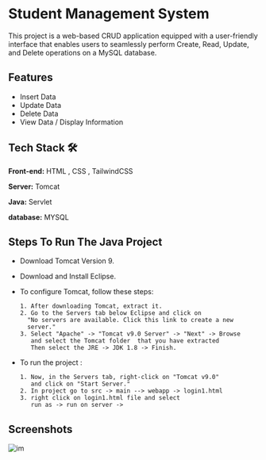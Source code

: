
# Student Management System

This project is a web-based CRUD application equipped with a user-friendly interface that enables users to seamlessly perform Create, Read, Update, and Delete operations on a MySQL database.




## Features

- Insert Data
- Update Data
- Delete Data
- View Data / Display Information


## Tech Stack 🛠 

**Front-end:** HTML , CSS , TailwindCSS

**Server:** Tomcat

**Java:** Servlet 

**database:** MYSQL 


## Steps To Run The Java Project

- Download Tomcat Version 9.
- Download and Install Eclipse.
- To configure Tomcat, follow these steps:
      
      1. After downloading Tomcat, extract it.
      2. Go to the Servers tab below Eclipse and click on 
        "No servers are available. Click this link to create a new 
        server."
      3. Select "Apache" -> "Tomcat v9.0 Server" -> "Next" -> Browse 
         and select the Tomcat folder  that you have extracted
         Then select the JRE -> JDK 1.8 -> Finish.

- To run the  project :

      1. Now, in the Servers tab, right-click on "Tomcat v9.0" 
         and click on "Start Server."
      2. In project go to src -> main --> webapp -> login1.html
      3. right click on login1.html file and select 
         run as -> run on server -> 
    
## Screenshots
![im](https://github.com/chandanpradhan029/Java_Crud_App/assets/60406606/17b34b71-5510-4c2f-8e57-3aa3d743542e)

